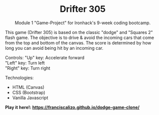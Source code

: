 <h1 align="center">Drifter 305</h1>

<p align="center">
Module 1 "Game-Project" for Ironhack's 9-week coding bootcamp.

This game (Drifter 305) is based on the classic "dodge" and "Squares 2" flash game.
The objective is to drive & avoid the incoming cars that come from the top and bottom of 
the canvas. The score is determined by how long you can avoid being hit by an incoming car.
</p>


  Controls:
  "Up" key: Accelerate forward<br>
  "Left" key: Turn left<br>
  "Right" key: Turn right<br>


Technologies:
- HTML (Canvas)
- CSS (Bootstrap)
- Vanilla Javascript

<strong>Play it here!: https://franciscalizo.github.io/dodge-game-clone/</strong>

